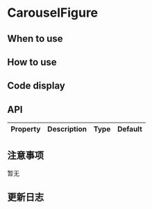 # CarouselFigure

## When to use

## How to use

## Code display

## API

|Property|Description|Type|Default|
|:---|:-----|:----|:------|

## 注意事项

暂无

## 更新日志
